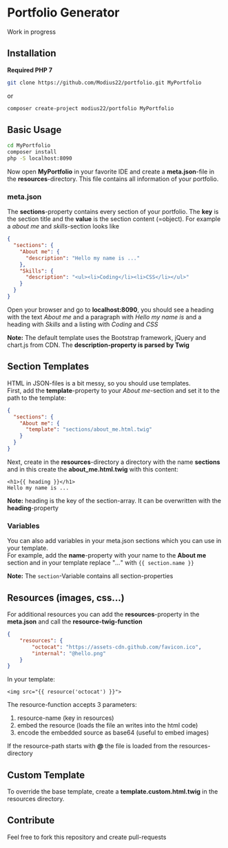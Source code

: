 # Portfolio Generator
Work in progress

## Installation
**Required PHP 7**

```bash
git clone https://github.com/Modius22/portfolio.git MyPortfolio
```
or
```bash
composer create-project modius22/portfolio MyPortfolio
```
## Basic Usage
```bash
cd MyPortfolio
composer install
php -S localhost:8090
```

Now open **MyPortfolio** in your favorite IDE and create a **meta.json**-file in the **resources**-directory.
This file contains all information of your portfolio.

### meta.json
The **sections**-property contains every section of your portfolio.
The **key** is the section title and the **value** is the section content (=object).
For example a *about me* and *skills*-section looks like
```json
{
  "sections": {
    "About me": {
      "description": "Hello my name is ..."
    },
    "Skills": {
      "description": "<ul><li>Coding</li><li>CSS</li></ul>"
    }    
  }
} 
```
Open your browser and go to **localhost:8090**, you should see a heading with the text *About me* and a paragraph with *Hello my name is* and a heading with *Skills* and a listing with *Coding* and *CSS* 

**Note:** The default template uses the Bootstrap framework, jQuery and chart.js from CDN. The **description-property is parsed by Twig**

## Section Templates
HTML in JSON-files is a bit messy, so you should use templates. \
First, add the **template**-property to your *About me*-section and set it to the path to the template:
```json
{
  "sections": {
    "About me": {
      "template": "sections/about_me.html.twig"
    }
  }
}
```
Next, create in the **resources**-directory a directory with the name **sections** and in this create the **about_me.html.twig** with this content:
```twig
<h1>{{ heading }}</h1>
Hello my name is ...
```
**Note:** heading is the key of the section-array. It can be overwritten with the **heading**-property

### Variables
You can also add variables in your meta.json sections which you can use in your template. \
For example, add the **name**-property with your name to the **About me** section and in your template replace "*...*" with ``{{ section.name }}``

**Note:** The ``section``-Variable contains all section-properties


## Resources (images, css...)
For additional resources you can add the **resources**-property in the **meta.json** and call the **resource-twig-function**
```json
{
    "resources": {
        "octocat": "https://assets-cdn.github.com/favicon.ico",
        "internal": "@hello.png"
    }
}
```
In your template:
```twig
<img src="{{ resource('octocat') }}">
```
The resource-function accepts 3 parameters:
1. resource-name (key in resources)
2. embed the resource (loads the file an writes into the html code)
3. encode the embedded source as base64 (useful to embed images)

If the resource-path starts with **@** the file is loaded from the resources-directory

## Custom Template
To override the base template, create a **template.custom.html.twig** in the resources directory.


## Contribute

Feel free to fork this repository and create pull-requests
